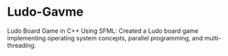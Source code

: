# Ludo-Gavme
Ludo Board Game in C++ Using SFML: Created a Ludo board game implementing operating system concepts, parallel programming, and multi-threading.
